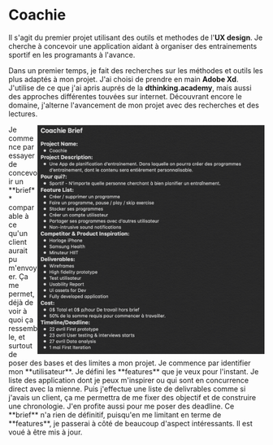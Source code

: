 # Coachie

Il s'agit du premier projet utilisant des outils et methodes de l'**UX design**. Je cherche à concevoir une application aidant à organiser des entrainements sportif en les programants à l'avance. 

Dans un premier temps, je fait des recherches sur les méthodes et outils les plus adaptés à mon projet. J'ai choisi de prendre en main **Adobe Xd**. J'utilise de ce que j'ai apris auprés de la **dthinking.academy**, mais aussi des approches différentes touvées sur internet. Découvrant encore le domaine, j'alterne l'avancement de mon projet avec des recherches et des lectures.

<img align="right" width="447" height="450" src="medias/Git/v1/briefv1.png">
Je commence par essayer de concevoir un **brief** comparable à ce qu'un client aurait pu m'envoyer. Ça me permet, déjà de voir à quoi ça ressemble, et surtout de poser des bases et des limites a mon projet. Je commence par identifier mon **utilisateur**. Je défini les **features** que je veux pour l'instant. Je liste des application dont je peux m'inspirer ou qui sont en concurrence direct avec la mienne. Puis j'effectue une liste de delivrables comme si j'avais un client, ça me permettra de me fixer des objectif et de construire une chronologie. J'en profite aussi pour me poser des deadline.
Ce **brief** n'a rien de définitif, puisqu'en me limitant en terme de **features**, je passerai à côté de beaucoup d'aspect intéressants. Il est voué à être mis à jour.

